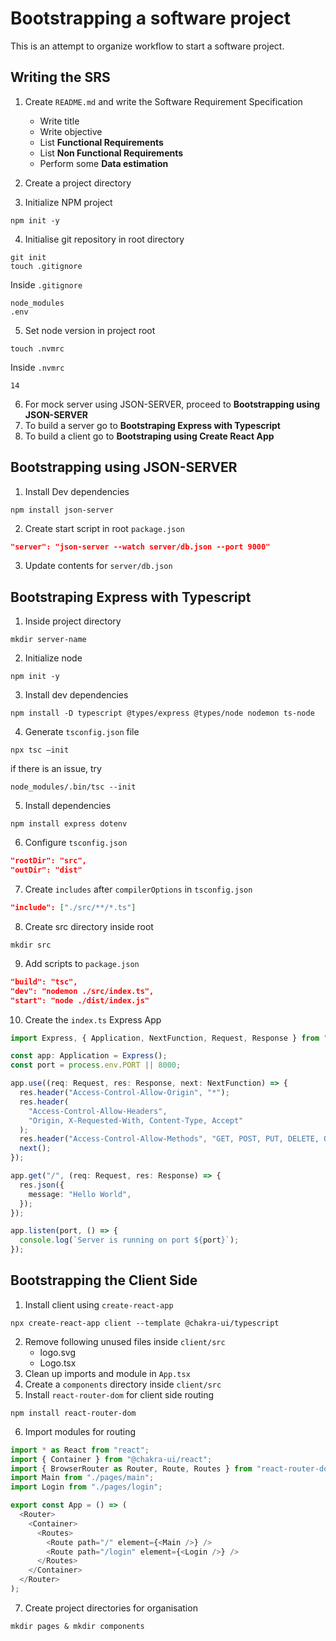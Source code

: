 # Bootstrapping a software project
This is an attempt to organize workflow to start a software project.

## Writing the SRS

1. Create `README.md` and write the Software Requirement Specification
    - Write title
    - Write objective
    - List <b>Functional Requirements</b>
    - List <b>Non Functional Requirements</b>
    - Perform some <b>Data estimation</b>
    
2. Create a project directory
3. Initialize NPM project
```shell 
npm init -y
```

4. Initialise git repository in root directory
```shell
git init
touch .gitignore
```
Inside `.gitignore`
```text
node_modules
.env
```
5. Set node version in project root
```shell
touch .nvmrc
```
Inside `.nvmrc`
```text
14
```
6. For mock server using JSON-SERVER, proceed to <b>Bootstrapping using JSON-SERVER</b>
7. To build a server go to <b>Bootstraping Express with Typescript</b>
8. To build a client go to <b>Bootstraping using Create React App</b>


## Bootstrapping using JSON-SERVER
1. Install Dev dependencies
```shell
npm install json-server
```
2. Create start script in root `package.json`
```json
"server": "json-server --watch server/db.json --port 9000"
```
3. Update contents for `server/db.json`

## Bootstraping Express with Typescript

1. Inside project directory
```shell
mkdir server-name
```
2. Initialize node
```shell
npm init -y
```
3. Install dev dependencies
```shell 
npm install -D typescript @types/express @types/node nodemon ts-node
```
4. Generate `tsconfig.json` file
```shell
npx tsc —init
```
if there is an issue, try
```shell
node_modules/.bin/tsc --init
```
5. Install dependencies
```shell
npm install express dotenv
```
6. Configure `tsconfig.json`
```json
"rootDir": "src",
"outDir": "dist"
```
7. Create `includes` after `compilerOptions` in `tsconfig.json`
```json
"include": ["./src/**/*.ts"]
```
8. Create src directory inside root
```shell
mkdir src
```
9. Add scripts to `package.json`
```json
"build": "tsc",
"dev": "nodemon ./src/index.ts",
"start": "node ./dist/index.js"
```
10. Create the `index.ts` Express App
```ts
import Express, { Application, NextFunction, Request, Response } from "express";

const app: Application = Express();
const port = process.env.PORT || 8000;

app.use((req: Request, res: Response, next: NextFunction) => {
  res.header("Access-Control-Allow-Origin", "*");
  res.header(
    "Access-Control-Allow-Headers",
    "Origin, X-Requested-With, Content-Type, Accept"
  );
  res.header("Access-Control-Allow-Methods", "GET, POST, PUT, DELETE, OPTIONS");
  next();
});

app.get("/", (req: Request, res: Response) => {
  res.json({
    message: "Hello World",
  });
});

app.listen(port, () => {
  console.log(`Server is running on port ${port}`);
});
```

## Bootstrapping the Client Side
1. Install client using `create-react-app`
```shell
npx create-react-app client --template @chakra-ui/typescript
```
2. Remove following unused files inside `client/src`
    - logo.svg
    - Logo.tsx
3. Clean up imports and module in `App.tsx`
4. Create a `components` directory inside `client/src`
5. Install `react-router-dom` for client side routing
```shell
npm install react-router-dom
```
6. Import modules for routing
```ts
import * as React from "react";
import { Container } from "@chakra-ui/react";
import { BrowserRouter as Router, Route, Routes } from "react-router-dom";
import Main from "./pages/main";
import Login from "./pages/login";

export const App = () => (
  <Router>
    <Container>
      <Routes>
        <Route path="/" element={<Main />} />
        <Route path="/login" element={<Login />} />
      </Routes>
    </Container>
  </Router>
);
```
7. Create project directories for organisation
```shell
mkdir pages & mkdir components
```
